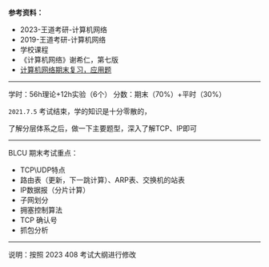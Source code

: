 **参考资料：**
- 2023-王道考研-计算机网络
- 2019-王道考研-计算机网络
- 学校课程
- 《计算机网络》谢希仁，第七版
- [计算机网络期末复习，应用题](https://www.bilibili.com/video/BV1464y1Z73S)

--------------------

学时：56h理论+12h实验（6个）
分数：期末（70%）+平时（30%）

`2021.7.5` 考试结束，学的知识是十分零散的，

了解分层体系之后，做一下主要题型，深入了解TCP、IP即可

-----------------

BLCU 期末考试重点：
- TCP\UDP特点
- 路由表（更新，下一跳计算）、ARP表、交换机的站表
- IP数据报（分片计算）
- 子网划分
- 拥塞控制算法
- TCP 确认号
- 抓包分析

------------------

说明：按照 2023 408 考试大纲进行修改